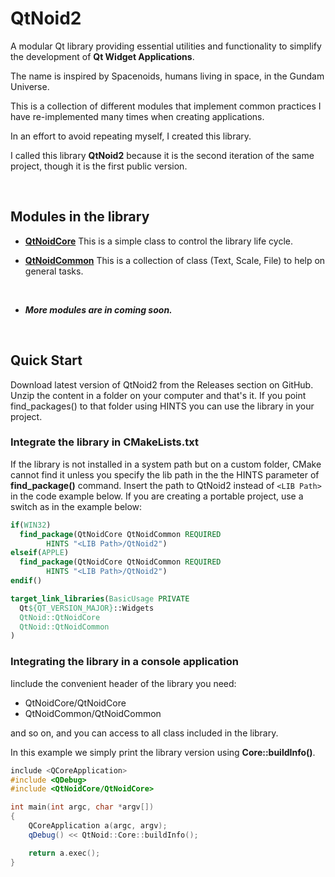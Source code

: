 # QtNoid2
A modular Qt library providing essential utilities 
and functionality to simplify the development of **Qt 
Widget Applications**.

The name is inspired by Spacenoids, humans living in space, 
in the Gundam Universe.

This is a collection of different modules that implement common 
practices I have re-implemented many times when creating applications.

In an effort to avoid repeating myself, I created 
this library.

I called this library **QtNoid2** because it is the 
second iteration of the same project, though it is 
the first public version.

&nbsp;

## Modules in the library
* **[QtNoidCore](./Core/QtNoidCore.md)**
  This is a simple class to control the library life cycle.
  
* **[QtNoidCommon](./Common/QtNoidCommon.md)**
  This is a collection of class (Text, Scale, 
  File) to help on general tasks.

&nbsp;

* ***More modules are in coming soon.***

&nbsp;


## Quick Start
Download latest version of QtNoid2 from the Releases 
section on GitHub.
Unzip the content in a folder on your computer and 
that's it. If you point find_packages() to that 
folder using HINTS you can use the library in your 
project. 

### Integrate the library in CMakeLists.txt
If the library is not installed in a system path 
but on a custom folder, CMake cannot find it unless 
you specify the lib path in the the HINTS parameter 
of **find_package()** command.
Insert the path to QtNoid2 instead of `<LIB Path>` in
the code example below.
If you are creating a portable project, use a switch
as in the example below:

```cmake
if(WIN32)
  find_package(QtNoidCore QtNoidCommon REQUIRED 
        HINTS "<LIB Path>/QtNoid2")
elseif(APPLE)
  find_package(QtNoidCore QtNoidCommon REQUIRED 
        HINTS "<LIB Path>/QtNoid2")
endif()

target_link_libraries(BasicUsage PRIVATE
  Qt${QT_VERSION_MAJOR}::Widgets
  QtNoid::QtNoidCore
  QtNoid::QtNoidCommon
)
```


### Integrating the library in a console application

Iinclude the convenient header of the library you need:
 - QtNoidCore/QtNoidCore
 - QtNoidCommon/QtNoidCommon
 
and so on, and you can access to all class included
in the library.

In this example we simply print the library version
using **Core::buildInfo()**.

```cpp
include <QCoreApplication>
#include <QDebug>
#include <QtNoidCore/QtNoidCore>

int main(int argc, char *argv[])
{
    QCoreApplication a(argc, argv);
    qDebug() << QtNoid::Core::buildInfo();

    return a.exec();
}
```





